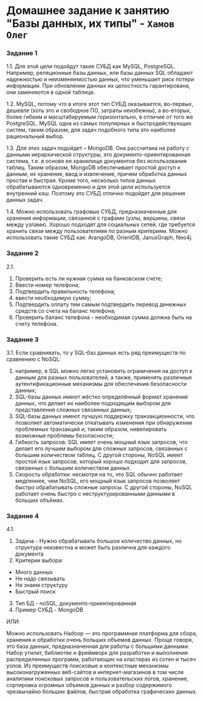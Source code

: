 # Домашнее задание к занятию "Базы данных, их типы" - `Хамов Олег`

### Задание 1

1.1. Для этой цели подойдут такие СУБД как MySQL, PostgreSQL. Например, реляционные базы данных, или базы данных SQL обладают надежностью и неизменяемостью данных, что уменьшает риск потери информации. При обновлении данных их целостность гарантирована, они заменяются в одной таблице.

1.2. MySQL, потому что в итоге этот тип СУБД оказывается, во-первых, дешевле (хоть это и свободное ПО, затраты неизбежны), а во-вторых, более гибким и масштабируемым горизонтально, в отличие от того же PostgreSQL. MySQL одна из самых популярных и быстродействующих систем, таким образом, для задач подобного типа это наиболее рациональный выбор.

1.3. Для этих задач подойдет – MongoDB. Она рассчитана на работу с данными иерархической структуры, это документо-ориентированная система, т.е. в основе ее хранилище документов без использования таблиц. Таким образом, MongoDB обеспечивает простой доступ к данным, их хранение, ввод и извлечение, причем обработка данных простая и быстрая. Кроме того, несколько типов данных обрабатываются одновременно и для этой цели используется внутренний кэш. Поэтому это СУБД отлично подойдет для решения данных задач.

1.4. Можно использовать графовые СУБД, предназначенные для хранения информации, связанной с графами (узлы, вершины, связи между узлами). Хорошо подходят для социальных сетей, где требуется хранить связи между пользователями по разным критериям. Можно использовать такие СУБД как: ArangoDB, OrientDB, JanusGraph, Neo4j.

### Задание 2

2.1. 
1) Проверить есть ли нужная сумма на банковском счете; 
2) Ввести номер телефона; 
3) Подтвердить правильность телефона; 
4) ввести необходимую сумму;
5) Подтвердить оплату тем самым подтвердить перевод денежных средств со счета на баланс телефона; 
6) Проверить баланс телефона - необходимая сумма должна быть на счету телефона.

### Задание 3

3.1. Если сравнивать, то у SQL-баз данных есть ряд преимуществ по сравнению с NoSQL:
1. например, в SQL можно легко установить ограничения на доступ к данным для разных пользователей, а также, применять различные аутентификационные механизмы для обеспечения безопасности данных;
2. SQL-базы данных имеют жёстко определённый формат хранения данных, что делает их наиболее подходящим выбором для представления сложных связанных данных;
3. SQL-базы данных имеют лучшую поддержку транзакционности, что позволяет автоматически откатывать изменения при обнаружении проблемных транзакций и, таким образом, нивелировать возможные проблемы безопасности;
4. Гибкость запросов: SQL имеет очень мощный язык запросов, что делает его лучшим выбором для сложных запросов, связанных с большим количеством таблиц. С другой стороны, NoSQL имеет простой язык запросов, который хорошо подходит для запросов, связанных с большим количеством данных.
5. Скорость обработки: несмотря на то, что SQL обычно работает медленнее, чем NoSQL, его мощный язык запросов позволяет быстро обрабатывать сложные запросы. С другой стороны, NoSQL работает очень быстро с неструктурированными данными в больших объёмах.

### Задание 4

4.1. 

1. Задача - Нужно обрабатывать большое количество данных, но структура неизвестна и может быть различна для каждого документа
2. Критерии выбора:
- Много данных
- Не надо связывать
- Не знаем структуру
- Быстрый поиск
3. Тип БД - noSQL, документо-ориентированная
4. Пример СУБД - MongoDB

ИЛИ:

Можно использовать Hadoop — это программная платформа для сбора, хранения и обработки очень больших объемов данных. Проще говоря, это база данных, предназначенная для работы с большими данными. Набор утилит, библиотек и фреймворк для разработки и выполнения распределенных программ, работающих на кластерах из сотен и тысяч узлов.
Из преимуществ поисковые и контекстные механизмы высоконагруженных веб-сайтов и интернет-магазинов в том числе аналитики поисковых запросов и пользовательских логов, хранение, сортировка огромных объемов данных и разбор содержимого чрезвычайно больших файлов, быстрая обработка графических данных.














